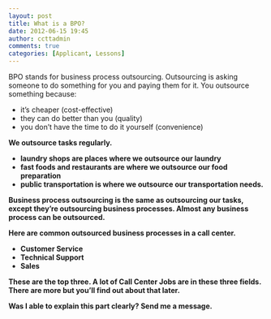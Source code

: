 ```yaml
---
layout: post
title: What is a BPO?
date: 2012-06-15 19:45
author: ccttadmin
comments: true
categories: [Applicant, Lessons]
---
```

BPO stands for business process outsourcing. Outsourcing is asking someone to do something for you and paying them for it. You outsource something because:</strong></strong></p>

<ul>
	<li>it’s cheaper (cost-effective)</li>
	<li>they can do better than you (quality)</li>
	<li>you don’t have the time to do it yourself (convenience)</li>
</ul>
<strong>We outsource tasks regularly.<strong>

<ul>
	<li>laundry shops are places where we outsource our laundry</li>
	<li>fast foods and restaurants are where we outsource our food preparation</li>
	<li>public transportation is where we outsource our transportation needs.</li>
</ul>
Business process outsourcing is the same as outsourcing our tasks, except they’re outsourcing business processes. Almost any business process can be outsourced.

<strong>Here are common outsourced business processes in a call center.<strong>
<ul>
	<li>Customer Service</li>
	<li>Technical Support</li>
	<li>Sales</li>
</ul>
These are the top three. A lot of Call Center Jobs are in these three fields. There are more but you’ll find out about that later.

Was I able to explain this part clearly? Send me a message.
